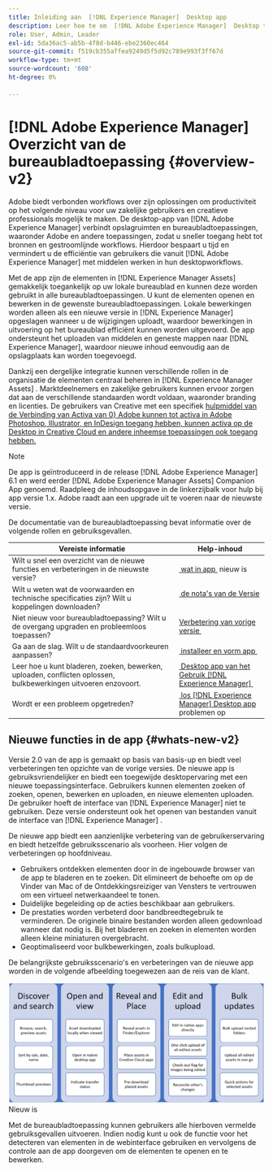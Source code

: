 ```yaml
---
title: Inleiding aan  [!DNL Experience Manager]  Desktop app
description: Leer hoe te om  [!DNL Adobe Experience Manager]  Desktop te gebruiken app om de werkschema's van het activabeheer voor creatieve gebruikers te optimaliseren wanneer het gebruiken van  [!DNL Adobe Experience Manager Assets]  direct van hun Desktop.
role: User, Admin, Leader
exl-id: 5da36ac5-ab5b-4f8d-b446-ebe2360ec464
source-git-commit: f519cb355affea9249d5f5d92c789e993f3ff67d
workflow-type: tm+mt
source-wordcount: '608'
ht-degree: 0%

---
```


# [!DNL Adobe Experience Manager] Overzicht van de bureaubladtoepassing {#overview-v2}

Adobe biedt verbonden workflows over zijn oplossingen om productiviteit op het volgende niveau voor uw zakelijke gebruikers en creatieve professionals mogelijk te maken. De desktop-app van [!DNL Adobe Experience Manager] verbindt opslagruimten en bureaubladtoepassingen, waaronder Adobe en andere toepassingen, zodat u sneller toegang hebt tot bronnen en gestroomlijnde workflows. Hierdoor bespaart u tijd en vermindert u de efficiëntie van gebruikers die vanuit [!DNL Adobe Experience Manager] met middelen werken in hun desktopworkflows.

Met de app zijn de elementen in [!DNL Experience Manager Assets] gemakkelijk toegankelijk op uw lokale bureaublad en kunnen deze worden gebruikt in alle bureaubladtoepassingen. U kunt de elementen openen en bewerken in de gewenste bureaubladtoepassingen. Lokale bewerkingen worden alleen als een nieuwe versie in [!DNL Experience Manager] opgeslagen wanneer u de wijzigingen uploadt, waardoor bewerkingen in uitvoering op het bureaublad efficiënt kunnen worden uitgevoerd. De app ondersteunt het uploaden van middelen en geneste mappen naar [!DNL Experience Manager], waardoor nieuwe inhoud eenvoudig aan de opslagplaats kan worden toegevoegd.

Dankzij een dergelijke integratie kunnen verschillende rollen in de organisatie de elementen centraal beheren in [!DNL Experience Manager Assets] . Marktdeelnemers en zakelijke gebruikers kunnen ervoor zorgen dat aan de verschillende standaarden wordt voldaan, waaronder branding en licenties. De gebruikers van Creative met een specifiek [&#x200B; hulpmiddel van de Verbinding van Activa van 0&rbrace; Adobe kunnen tot activa in Adobe Photoshop, Illustrator, en InDesign toegang hebben, kunnen activa op de Desktop in Creative Cloud en andere inheemse toepassingen ook toegang hebben.](https://business.adobe.com/nl/products/experience-manager/assets/adobe-asset-link.html)

>[!NOTE]
>
>De app is geïntroduceerd in de release [!DNL Adobe Experience Manager] 6.1 en werd eerder [!DNL Adobe Experience Manager Assets] Companion App genoemd. Raadpleeg de inhoudsopgave in de linkerzijbalk voor hulp bij app versie 1.x. Adobe raadt aan een upgrade uit te voeren naar de nieuwste versie.

De documentatie van de bureaubladtoepassing bevat informatie over de volgende rollen en gebruiksgevallen.

| Vereiste informatie | Help-inhoud |
|--- |--- |
| Wilt u snel een overzicht van de nieuwe functies en verbeteringen in de nieuwste versie? | [&#x200B; wat in app &#x200B;](#whats-new-v2) nieuw is |
| Wilt u weten wat de voorwaarden en technische specificaties zijn? Wilt u koppelingen downloaden? | [&#x200B; de nota&#39;s van de Versie &#x200B;](release-notes.md) |
| Niet nieuw voor bureaubladtoepassing? Wilt u de overgang upgraden en probleemloos toepassen? | [&#x200B; Verbetering van vorige versie &#x200B;](install-upgrade.md#upgrade-from-previous-version) |
| Ga aan de slag. Wilt u de standaardvoorkeuren aanpassen? | [&#x200B; installeer en vorm app &#x200B;](install-upgrade.md) |
| Leer hoe u kunt bladeren, zoeken, bewerken, uploaden, conflicten oplossen, bulkbewerkingen uitvoeren enzovoort. | [&#x200B; Desktop app van het Gebruik  [!DNL Experience Manager]  &#x200B;](using-desktop-app.md) |
| Wordt er een probleem opgetreden? | [&#x200B; los  [!DNL Experience Manager]  Desktop app &#x200B;](troubleshoot.md) problemen op |

## Nieuwe functies in de app {#whats-new-v2}

Versie 2.0 van de app is gemaakt op basis van basis-up en biedt veel verbeteringen ten opzichte van de vorige versies. De nieuwe app is gebruiksvriendelijker en biedt een toegewijde desktopervaring met een nieuwe toepassingsinterface. Gebruikers kunnen elementen zoeken of zoeken, openen, bewerken en uploaden, en nieuwe elementen uploaden. De gebruiker hoeft de interface van [!DNL Experience Manager] niet te gebruiken. Deze versie ondersteunt ook het openen van bestanden vanuit de interface van [!DNL Experience Manager] .

De nieuwe app biedt een aanzienlijke verbetering van de gebruikerservaring en biedt hetzelfde gebruiksscenario als voorheen. Hier volgen de verbeteringen op hoofdniveau.

* Gebruikers ontdekken elementen door in de ingebouwde browser van de app te bladeren en te zoeken. Dit elimineert de behoefte om op de Vinder van Mac of de Ontdekkingsreiziger van Vensters te vertrouwen om een virtueel netwerkaandeel te tonen.
* Duidelijke begeleiding op de acties beschikbaar aan gebruikers.
* De prestaties worden verbeterd door bandbreedtegebruik te verminderen. De originele binaire bestanden worden alleen gedownload wanneer dat nodig is. Bij het bladeren en zoeken in elementen worden alleen kleine miniaturen overgebracht.
* Geoptimaliseerd voor bulkbewerkingen, zoals bulkupload.

De belangrijkste gebruiksscenario&#39;s en verbeteringen van de nieuwe app worden in de volgende afbeelding toegewezen aan de reis van de klant.

![&#x200B; wat in [!DNL Experience Manager] Desktop app &#x200B;](assets/aem_desktop_app_usecases_v2.png) Nieuw is

Met de bureaubladtoepassing kunnen gebruikers alle hierboven vermelde gebruiksgevallen uitvoeren. Indien nodig kunt u ook de functie voor het detecteren van elementen in de webinterface gebruiken en vervolgens de controle aan de app doorgeven om de elementen te openen en te bewerken.
